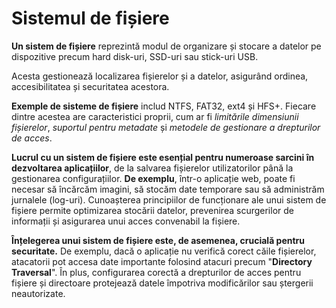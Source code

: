 # Sistemul de fișiere

**Un sistem de fișiere** reprezintă modul de organizare și stocare a datelor pe dispozitive precum hard disk-uri, SSD-uri sau stick-uri USB.

Acesta gestionează localizarea fișierelor și a datelor, asigurând ordinea, accesibilitatea și securitatea acestora.

**Exemple de sisteme de fișiere** includ NTFS, FAT32, ext4 și HFS+. Fiecare dintre acestea are caracteristici proprii, cum ar fi *limitările dimensiunii fișierelor*, *suportul pentru metadate* și *metodele de gestionare a drepturilor de acces*.

**Lucrul cu un sistem de fișiere este esențial pentru numeroase sarcini în dezvoltarea aplicațiilor**, de la salvarea fișierelor utilizatorilor până la gestionarea configurațiilor. **De exemplu**, într-o aplicație web, poate fi necesar să încărcăm imagini, să stocăm date temporare sau să administrăm jurnalele (log-uri). Cunoașterea principiilor de funcționare ale unui sistem de fișiere permite optimizarea stocării datelor, prevenirea scurgerilor de informații și asigurarea unui acces convenabil la fișiere.

**Înțelegerea unui sistem de fișiere este, de asemenea, crucială pentru securitate.** De exemplu, dacă o aplicație nu verifică corect căile fișierelor, atacatorii pot accesa date importante folosind atacuri precum "**Directory Traversal**". În plus, configurarea corectă a drepturilor de acces pentru fișiere și directoare protejează datele împotriva modificărilor sau ștergerii neautorizate.